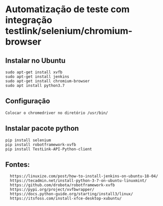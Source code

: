 # Automatização de teste com integração testlink/selenium/chromium-browser

## Instalar no Ubuntu

    sudo apt-get install xvfb
    sudo apt-get install jenkins   
    sudo apt-get install chromium-browser
    sudo apt install python3.7

## Configuração 
        
    Colocar o chromedriver no diretório /usr/bin/

## Instalar pacote python

    pip install selenium
    pip install robotframework-xvfb
    pip install TestLink-API-Python-client


## Fontes:

      https://linuxize.com/post/how-to-install-jenkins-on-ubuntu-18-04/
      https://tecadmin.net/install-python-3-7-on-ubuntu-linuxmint/
      https://github.com/drobota/robotframework-xvfb
      https://pypi.org/project/xvfbwrapper/
      https://docs.python-guide.org/starting/install3/linux/
      https://itsfoss.com/install-xfce-desktop-xubuntu/

